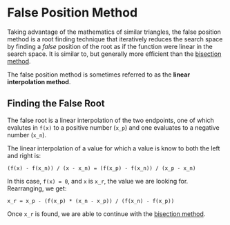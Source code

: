 # False Position Method

Taking advantage of the mathematics of similar triangles, the false position method is a root finding technique that iteratively reduces the search space by finding a *false* position of the root as if the function were linear in the search space. It is similar to, but generally more efficient than the [bisection method](/bisection-method).

The false position method is sometimes referred to as the **linear interpolation method**.

## Finding the False Root

The false root is a linear interpolation of the two endpoints, one of which evalutes in `f(x)` to a positive number (`x_p`) and one evaluates to a negative number (`x_n`).

The linear interpolation of a value for which a value is know to both the left and right is:

`(f(x) - f(x_n)) / (x - x_n) = (f(x_p) - f(x_n)) / (x_p - x_n)`

In this case, `f(x) = 0`, and `x` is `x_r`, the value we are looking for. Rearranging, we get:

`x_r = x_p - (f(x_p) * (x_n - x_p)) / (f(x_n) - f(x_p))`

Once `x_r` is found, we are able to continue with the [bisection method](/bisection-method).
